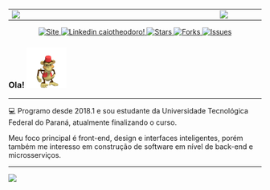 


<center>
  <table>
    <tr>
        <td><img width="400px" align="left" src="https://github-readme-stats.vercel.app/api/top-langs/?username=caiotheodoro&hide=html&layout=compact&theme=dark" /></td>
        <td><img width="495px" align="left" src="https://github-readme-stats.vercel.app/api?username=caiotheodoro&theme=dark&count_private=true"/></td>
    </tr>   
  </table>
</center>  

<p align="center">
     <a href="https://caiotheodoro.vercel.app">
   <img alt="Site" src="https://img.shields.io/static/v1?label=webiste&message=caiotheodoro.vercel.app&style=for-the-badge&color=4A90E2&labelColor=222222" />
 </a>
  <a href="https://www.linkedin.com/in/caiotheodoro1/">
    <img alt="Linkedin caiotheodoro!" src="https://img.shields.io/static/v1?label=Linkedin&message=caiotheodoro1&style=for-the-badge&color=4A90E2&labelColor=222222" />
 </a>
  <a href="mailto:dev.caiotheodoro@gmail.com">
   <img alt="Stars" src="https://img.shields.io/static/v1?label=gmail&message=dev.caiotheodoro@gmail.com&style=for-the-badge&color=4A90E2&labelColor=222222" />
 </a>

  <a href="https://www.last.fm/user/caio/">
   <img alt="Forks" src="https://img.shields.io/static/v1?label=last.fm&message=caio&style=for-the-badge&color=4A90E2&labelColor=222222" />
 </a>
  <a href="https://www.gitlab.com/caiotheodoro/">
   <img alt="Issues" src="https://img.shields.io/static/v1?label=gitlab&message=caiotheodoro&style=for-the-badge&color=4A90E2&labelColor=222222" />
 </a>

</p>

### Ola! <img src="./images/dfed.gif" width="80px">

---

💻 Programo desde 2018.1 e sou estudante da Universidade Tecnológica Federal do Paraná, atualmente finalizando o curso.

 Meu foco principal é front-end, design e interfaces inteligentes,
 porém também me interesso em construção de software em nível de back-end e microsserviços.




---  

![](https://komarev.com/ghpvc/?username=caiotheodoro&color=blue&style=flat)
